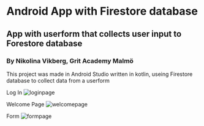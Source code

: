 # Android App with Firestore database
## App with userform that collects user input to Forestore database
### By Nikolina Vikberg, Grit Academy Malmö

This project was made in Android Studio written in kotlin, useing Firestore database to collect data from a userform


Log In
![loginpage](https://github.com/user-attachments/assets/97983dec-7340-4b4c-a306-2aeb735bcb08)

Welcome Page
![welcomepage](https://github.com/user-attachments/assets/26556f84-353c-432b-8bca-ecbb7bc9b5b3)

Form
![formpage](https://github.com/user-attachments/assets/3a84dc4b-7d63-422d-9bf7-bc90d272cd3d)
